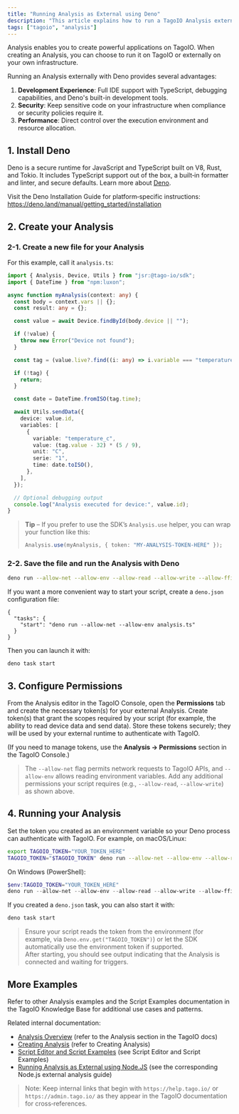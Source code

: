 ```yaml
---
title: "Running Analysis as External using Deno"
description: "This article explains how to run a TagoIO Analysis externally using the Deno runtime, covering installing Deno, creating an analysis TypeScript file, required permissions, and how to run the analysis with Deno."
tags: ["tagoio", "analysis"]
---
```

Analysis enables you to create powerful applications on TagoIO. When creating an Analysis, you can choose to run it on TagoIO or externally on your own infrastructure.

Running an Analysis externally with Deno provides several advantages:

1. **Development Experience**: Full IDE support with TypeScript, debugging capabilities, and Deno's built-in development tools.
2. **Security**: Keep sensitive code on your infrastructure when compliance or security policies require it.
3. **Performance**: Direct control over the execution environment and resource allocation.

## 1. Install Deno

Deno is a secure runtime for JavaScript and TypeScript built on V8, Rust, and Tokio. It includes TypeScript support out of the box, a built‑in formatter and linter, and secure defaults. Learn more about [Deno](https://deno.land).

Visit the Deno Installation Guide for platform‑specific instructions: <https://deno.land/manual/getting_started/installation>

## 2. Create your Analysis

### 2-1. Create a new file for your Analysis

For this example, call it `analysis.ts`:

```ts
import { Analysis, Device, Utils } from "jsr:@tago-io/sdk";
import { DateTime } from "npm:luxon";

async function myAnalysis(context: any) {
  const body = context.vars || {};
  const result: any = {};

  const value = await Device.findById(body.device || "");

  if (!value) {
    throw new Error("Device not found");
  }

  const tag = (value.live?.find((i: any) => i.variable === "temperature") || {}).value;

  if (!tag) {
    return;
  }

  const date = DateTime.fromISO(tag.time);

  await Utils.sendData({
    device: value.id,
    variables: [
      {
        variable: "temperature_c",
        value: (tag.value - 32) * (5 / 9),
        unit: "C",
        serie: "1",
        time: date.toISO(),
      },
    ],
  });

  // Optional debugging output
  console.log("Analysis executed for device:", value.id);
}
```

> **Tip** – If you prefer to use the SDK’s `Analysis.use` helper, you can wrap your function like this:
>
> ```ts
> Analysis.use(myAnalysis, { token: "MY-ANALYSIS-TOKEN-HERE" });
> ```

### 2-2. Save the file and run the Analysis with Deno

```bash
deno run --allow-net --allow-env --allow-read --allow-write --allow-ffi --unstable analysis.ts
```

If you want a more convenient way to start your script, create a `deno.json` configuration file:

```jsonc
{
  "tasks": {
    "start": "deno run --allow-net --allow-env analysis.ts"
  }
}
```

Then you can launch it with:

```bash
deno task start
```

## 3. Configure Permissions

From the Analysis editor in the TagoIO Console, open the **Permissions** tab and create the necessary token(s) for your external Analysis. Create token(s) that grant the scopes required by your script (for example, the ability to read device data and send data). Store these tokens securely; they will be used by your external runtime to authenticate with TagoIO.

(If you need to manage tokens, use the **Analysis → Permissions** section in the TagoIO Console.)

> The `--allow-net` flag permits network requests to TagoIO APIs, and `--allow-env` allows reading environment variables. Add any additional permissions your script requires (e.g., `--allow-read`, `--allow-write`) as shown above.

## 4. Running your Analysis

Set the token you created as an environment variable so your Deno process can authenticate with TagoIO. For example, on macOS/Linux:

```bash
export TAGOIO_TOKEN="YOUR_TOKEN_HERE"
TAGOIO_TOKEN="$TAGOIO_TOKEN" deno run --allow-net --allow-env --allow-read --allow-write --allow-ffi --unstable analysis.ts
```

On Windows (PowerShell):

```powershell
$env:TAGOIO_TOKEN="YOUR_TOKEN_HERE"
deno run --allow-net --allow-env --allow-read --allow-write --allow-ffi --unstable analysis.ts
```

If you created a `deno.json` task, you can also start it with:

```bash
deno task start
```

> Ensure your script reads the token from the environment (for example, via `Deno.env.get("TAGOIO_TOKEN")`) or let the SDK automatically use the environment token if supported.  
> After starting, you should see output indicating that the Analysis is connected and waiting for triggers.

## More Examples

Refer to other Analysis examples and the Script Examples documentation in the TagoIO Knowledge Base for additional use cases and patterns.

Related internal documentation:
- [Analysis Overview](https://help.tago.io/portal/en/kb/articles/29-analysis-overview) (refer to the Analysis section in the TagoIO docs)
- [Creating Analysis](https://help.tago.io/portal/en/kb/articles/creating-analysis) (refer to Creating Analysis)
- [Script Editor and Script Examples](https://help.tago.io/portal/en/kb/articles/script-editor-and-script-examples) (see Script Editor and Script Examples)
- [Running Analysis as External using Node.JS](https://help.tago.io/portal/en/kb/articles/running-analysis-as-external-using-nodejs) (see the corresponding Node.js external analysis guide)

> Note: Keep internal links that begin with `https://help.tago.io/` or `https://admin.tago.io/` as they appear in the TagoIO documentation for cross‑references.